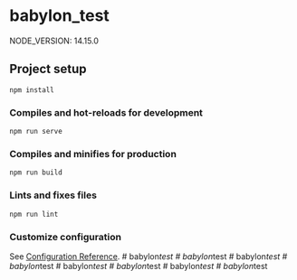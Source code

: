 # babylon_test
NODE_VERSION: 14.15.0

## Project setup
```
npm install
```

### Compiles and hot-reloads for development
```
npm run serve
```

### Compiles and minifies for production
```
npm run build
```

### Lints and fixes files
```
npm run lint
```

### Customize configuration
See [Configuration Reference](https://cli.vuejs.org/config/).
#   b a b y l o n _ t e s t 
 
 #   b a b y l o n _ t e s t 
 
 #   b a b y l o n _ t e s t 
 
 #   b a b y l o n _ t e s t 
 
 #   b a b y l o n _ t e s t 
 
 #   b a b y l o n _ t e s t 
 
 #   b a b y l o n _ t e s t 
 
 
#   b a b y l o n _ t e s t  
 